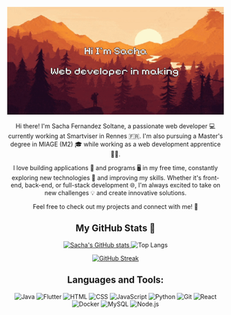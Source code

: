 <p align="center">
  <img src="https://github.com/SachaFernandezSoltane/SachaFernandezSoltane/blob/main/gif_sacha_dev.gif?raw=true" width="800" height="250"/>
  <p align="center">
    Hi there! I'm Sacha Fernandez Soltane, a passionate web developer 💻 currently working at Smartviser in Rennes 🇫🇷. I'm also pursuing a Master's degree in MIAGE (M2) 🎓 while working as a web development apprentice 👨‍💻.</p>
  <p align="center">
I love building applications 📱 and programs 🖥️ in my free time, constantly exploring new technologies 🚀 and improving my skills. Whether it's front-end, back-end, or full-stack development 🌐, I'm always excited to take on new challenges 💡 and create innovative solutions.</p>
  <p align="center">
Feel free to check out my projects and connect with me! 🔗
  </p>
</p>

<h2 align="center">My GitHub Stats 🔭</h2>

<p align="center">
  <a href="https://github.com/anuraghazra/github-readme-stats">
    <img src="https://github-readme-stats.vercel.app/api?username=SachaFernandezSoltane" alt="Sacha's GitHub stats" width="350"/>
  </a>
  <img src="https://github-readme-stats.vercel.app/api/top-langs/?username=SachaFernandezSoltane&layout=compact" alt="Top Langs" width="300"/>
</p>

<p align="center">
  <a href="https://git.io/streak-stats">
    <img src="https://streak-stats.demolab.com?user=SachaFernandezSoltane&theme=dark" alt="GitHub Streak" width="400"/>
  </a>
</p>

<h2 align="center">Languages and Tools:</h2>

<p align="center">
  <img src="https://cdn.jsdelivr.net/gh/devicons/devicon/icons/java/java-original.svg" alt="Java" width="20" height="20"/>
  <img src="https://cdn.jsdelivr.net/gh/devicons/devicon/icons/flutter/flutter-original.svg" alt="Flutter" width="20" height="20"/>
  <img src="https://cdn.jsdelivr.net/gh/devicons/devicon/icons/html5/html5-original.svg" alt="HTML" width="20" height="20"/>
  <img src="https://cdn.jsdelivr.net/gh/devicons/devicon/icons/css3/css3-original.svg" alt="CSS" width="20" height="20"/>
  <img src="https://cdn.jsdelivr.net/gh/devicons/devicon/icons/javascript/javascript-original.svg" alt="JavaScript" width="20" height="20"/>
  <img src="https://cdn.jsdelivr.net/gh/devicons/devicon/icons/python/python-original.svg" alt="Python" width="20" height="20"/>
  <img src="https://cdn.jsdelivr.net/gh/devicons/devicon/icons/git/git-original.svg" alt="Git" width="20" height="20"/>
  <img src="https://cdn.jsdelivr.net/gh/devicons/devicon/icons/react/react-original.svg" alt="React" width="20" height="20"/>
  <img src="https://cdn.jsdelivr.net/gh/devicons/devicon/icons/docker/docker-original.svg" alt="Docker" width="20" height="20"/>
  <img src="https://cdn.jsdelivr.net/gh/devicons/devicon/icons/mysql/mysql-original.svg" alt="MySQL" width="20" height="20"/>
  <img src="https://cdn.jsdelivr.net/gh/devicons/devicon/icons/nodejs/nodejs-original.svg" alt="Node.js" width="20" height="20"/>
</p>

